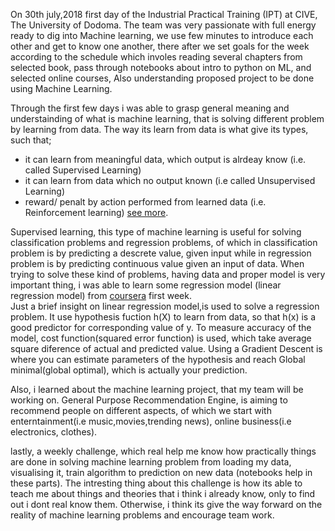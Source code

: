 On 30th july,2018 first day of the Industrial Practical Training (IPT) at CIVE, The University of Dodoma. The team was very passionate with full energy ready to dig into Machine learning,
we use few minutes to introduce each other and get to know one another, there after we set goals for the week according to the schedule which involes
reading several chapters from selected book, pass through notebooks about intro to python on ML, and selected online courses, Also understanding proposed project to be done using Machine Learning.

Through the first few days i was able to grasp general meaning and understainding of what is machine learning, that is solving different problem by learning from data. The way its learn from data is what give its types, such that;  
* it can learn from meaningful data, which output is alrdeay know (i.e. called Supervised Learning)
* it can learn from data which no output known (i.e called Unsupervised Learning)
* reward/ penalt by action performed from learned data (i.e. Reinforcement learning) [see more](https://github.com/nyamos/ipt_2018/edit/master/hands%20On%20ML%20with%20Scikit-learn%20&%20TF/chapter%20One(summary).md).  

Supervised learning, this type of machine learning is useful for solving classification problems and regression problems, of which in classification problem is by predicting a descrete value, given input while in regression problem is by predicting continuous value given an input of data. When trying to solve these kind of problems, having data and proper model is very important thing, i was able to learn some regression model (linear regression model) from [coursera](https://www.coursera.org/learn/machine-learning/home/welcome) first week.  
Just a brief insight on linear regression model,is used to solve a regression problem. It use hypothesis fuction h(X) to learn from data, so that h(x) is a good predictor for corresponding value of y. To measure accuracy of the model, cost function(squared error function) is used, which take average square diference of actual and predicted value. Using a Gradient Descent is where you can estimate parameters of the hypothesis and reach Global minimal(global optimal), which is actually your prediction.

Also, i learned about the machine learning project, that my team will be working on. General Purpose Recommendation Engine, is aiming to recommend people on different aspects, of which we start with enterntainment(i.e music,movies,trending news), online business(i.e electronics, clothes).

lastly, a weekly challenge, which real help me know how practically things are done in solving machine learning problem from loading my data, visualising it, train algorithm to prediction on new data (notebooks help in these parts). The intresting thing about this challenge is how its able to teach me about things and theories that i think i already know, only to find out i dont real know them. Otherwise, i think its give the way forward on the reality of machine learning problems and encourage team work.
